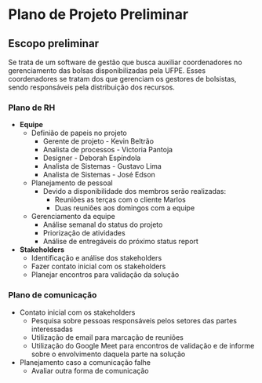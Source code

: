 # Plano de Projeto Preliminar

## Escopo preliminar

Se trata de um software de gestão que busca auxiliar coordenadores no gerenciamento das bolsas disponibilizadas pela UFPE. Esses coordenadores se tratam dos que gerenciam os gestores de bolsistas, sendo responsáveis pela distribuição dos recursos.

### Plano de RH

- **Equipe**
    - Definião de papeis no projeto
        - Gerente de projeto - Kevin Beltrão
        - Analista de processos - Victoria Pantoja
        - Designer - Deborah Espíndola
        - Analista de Sistemas - Gustavo Lima
        - Analista de Sistemas - José Edson
    - Planejamento de pessoal
        - Devido a disponibilidade dos membros serão realizadas:
            - Reuniões as terças com o cliente Marlos
            - Duas reuniões aos domingos com a equipe
    - Gerenciamento da equipe
        - Análise semanal do status do projeto
        - Priorização de atividades 
        - Análise de entregáveis do próximo status report
- **Stakeholders**
    - Identificação e análise dos stakeholders
    - Fazer contato inicial com os stakeholders
    - Planejar encontros para validação da solução

### Plano de comunicação

- Contato inicial com os stakeholders
    - Pesquisa sobre pessoas responsáveis pelos setores das partes interessadas
    - Utilização de email para marcação de reuniões
    - Utilização do Google Meet para encontros de validação e de informe sobre o envolvimento daquela parte na solução
- Planejamento caso a comunicação falhe
    - Avaliar outra forma de comunicação